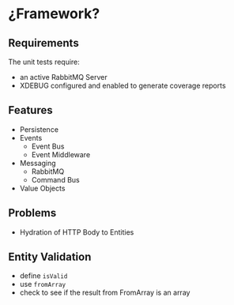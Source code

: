 # ¿Framework?

## Requirements

The unit tests require:

- an active RabbitMQ Server
- XDEBUG configured and enabled to generate coverage reports


## Features

- Persistence
- Events
    - Event Bus
    - Event Middleware
- Messaging
    - RabbitMQ
    - Command Bus
- Value Objects


## Problems

- Hydration of HTTP Body to Entities


## Entity Validation

- define `isValid`
- use `fromArray`
- check to see if the result from FromArray is an array
